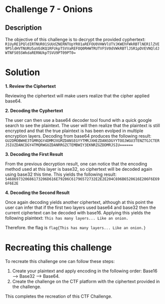 ﻿﻿

# Challenge 7 - Onions

## Description

The objective of this challenge is to decrypt the provided cyphertext: `R1UyRE1PQldIRTNUR01SUUdZNERNTUpYR01aREFOU0VHWVlUTVJKWEhFWkRBTlNER1lZVE9PSldHVTNURU5aVEdKQ1RFUkpTSVVaREFOQ0RHWTRUTVFSV0dVWkRBTlJSR1pDVEVNQldJWTNFS05SWkdaRERNUkpTSVU9PT09PT0=`

# Solution
**1. Review the Ciphertext**

Reviewing the ciphertext will make users realize that the cipher applied base64.
 
**2. Decoding the Cyphertext**

The user can then use a base64 decoder tool found with a quick google search to see the plaintext.  The user will then realize that the plaintext is still encrypted and that the
true plaintext is has been evolped in multiple encryption layers. Decoding from base64 produces the following result: 
`GU2DMOBWHE3TGMRQGY4DMMJXGMZDANSEGYYTMRJXHEZDANSDGYYTOOJWGU3TENZTGJCTERJSIUZDANCDGY4TMQRWGUZDANRRGZCTEMBWIY3EKNRZGZDDMRJSIU======`

**3. Decoding the First Result**

From the previous decryption result, one can notice that the encoding method used at this layer is base32, so ciphertext will be decoded again using base32 this time.  This yields the
following result:
`5468697320686173206D616E79206C61796572732E2E2E204C696B6520616E206F6E696F6E2E`

**4. Decoding the Second Result**

Once again decoding yields another ciphertext, although at this point the user can infer that if the first two layers used base64 and base32 then the current ciphertext can be decoded with base16.
Applying this yields the following plaintext: 
`This has many layers... Like an onion.`

Therefore. the flag is `flag{This has many layers... Like an onion.}`

# Recreating this challenge 

To recreate this challenge one can follow these steps:

1. Create your plaintext and apply encoding in the following order: Base16 --> Base32 --> Base64.
2. Create the challenge on the CTF platform with the ciphertext provided in the challenge.

This completes the recreation of this CTF Challenge. 

